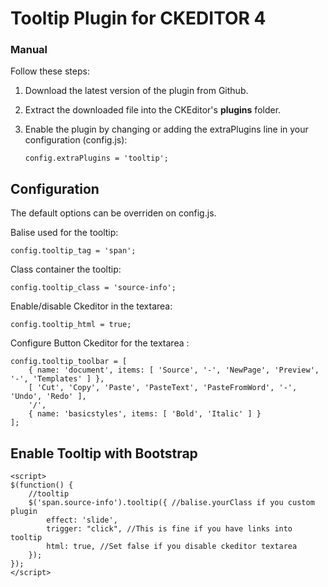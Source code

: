 Tooltip Plugin for CKEDITOR 4
=============================
### Manual

Follow these steps:

 1. Download the latest version of the plugin from Github.
 2. Extract the downloaded file into the CKEditor's **plugins** folder.
 3. Enable the plugin by changing or adding the extraPlugins line in your configuration (config.js):

    ````
    config.extraPlugins = 'tooltip';
    ````

## Configuration
The default options can be overriden on config.js.


Balise used for the tooltip:

```
config.tooltip_tag = 'span';
```

Class container the tooltip:

```
config.tooltip_class = 'source-info';
```

Enable/disable Ckeditor in the textarea:

```
config.tooltip_html = true;
```

Configure Button Ckeditor for the textarea :

```
config.tooltip_toolbar = [
    { name: 'document', items: [ 'Source', '-', 'NewPage', 'Preview', '-', 'Templates' ] },
    [ 'Cut', 'Copy', 'Paste', 'PasteText', 'PasteFromWord', '-', 'Undo', 'Redo' ],
    '/',
    { name: 'basicstyles', items: [ 'Bold', 'Italic' ] }
];
```

## Enable Tooltip with Bootstrap

```
<script>
$(function() {
    //tooltip
    $('span.source-info').tooltip({ //balise.yourClass if you custom plugin
        effect: 'slide',
        trigger: "click", //This is fine if you have links into tooltip
        html: true, //Set false if you disable ckeditor textarea
    });
});
</script>
```
